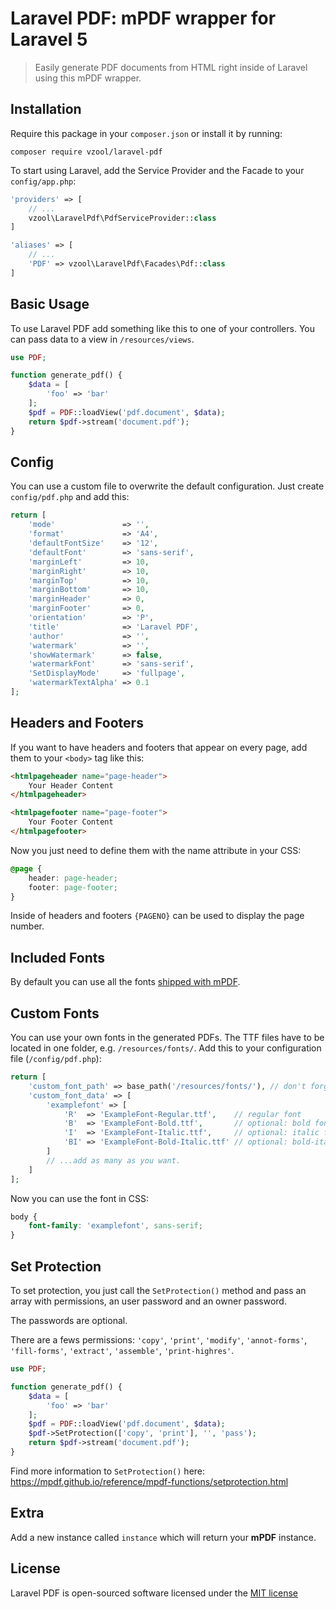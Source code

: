 # Laravel PDF: mPDF wrapper for Laravel 5

> Easily generate PDF documents from HTML right inside of Laravel using this mPDF wrapper.


## Installation

Require this package in your `composer.json` or install it by running:

```
composer require vzool/laravel-pdf
```

To start using Laravel, add the Service Provider and the Facade to your `config/app.php`:

```php
'providers' => [
	// ...
	vzool\LaravelPdf\PdfServiceProvider::class
]
```

```php
'aliases' => [
	// ...
	'PDF' => vzool\LaravelPdf\Facades\Pdf::class
]
```

## Basic Usage

To use Laravel PDF add something like this to one of your controllers. You can pass data to a view in `/resources/views`.

```php
use PDF;

function generate_pdf() {
	$data = [
		'foo' => 'bar'
	];
	$pdf = PDF::loadView('pdf.document', $data);
	return $pdf->stream('document.pdf');
}
```

## Config

You can use a custom file to overwrite the default configuration. Just create `config/pdf.php` and add this:

```php
return [
	'mode'               => '',
	'format'             => 'A4',
	'defaultFontSize'    => '12',
	'defaultFont'        => 'sans-serif',
	'marginLeft'         => 10,
	'marginRight'        => 10,
	'marginTop'          => 10,
	'marginBottom'       => 10,
	'marginHeader'       => 0,
	'marginFooter'       => 0,
	'orientation'        => 'P',
	'title'              => 'Laravel PDF',
	'author'             => '',
	'watermark'          => '',
	'showWatermark'      => false,
	'watermarkFont'      => 'sans-serif',
	'SetDisplayMode'     => 'fullpage',
	'watermarkTextAlpha' => 0.1
];
```

## Headers and Footers

If you want to have headers and footers that appear on every page, add them to your `<body>` tag like this:

```html
<htmlpageheader name="page-header">
	Your Header Content
</htmlpageheader>

<htmlpagefooter name="page-footer">
	Your Footer Content
</htmlpagefooter>
```

Now you just need to define them with the name attribute in your CSS:

```css
@page {
	header: page-header;
	footer: page-footer;
}
```

Inside of headers and footers `{PAGENO}` can be used to display the page number.

## Included Fonts

By default you can use all the fonts [shipped with mPDF](https://mpdf.github.io/fonts-languages/available-fonts-v6.html).

## Custom Fonts

You can use your own fonts in the generated PDFs. The TTF files have to be located in one folder, e.g. `/resources/fonts/`. Add this to your configuration file (`/config/pdf.php`):

```php
return [
	'custom_font_path' => base_path('/resources/fonts/'), // don't forget the trailing slash!
	'custom_font_data' => [
		'examplefont' => [
			'R'  => 'ExampleFont-Regular.ttf',    // regular font
			'B'  => 'ExampleFont-Bold.ttf',       // optional: bold font
			'I'  => 'ExampleFont-Italic.ttf',     // optional: italic font
			'BI' => 'ExampleFont-Bold-Italic.ttf' // optional: bold-italic font
		]
		// ...add as many as you want.
	]
];
```

Now you can use the font in CSS:

```css
body {
	font-family: 'examplefont', sans-serif;
}
```

## Set Protection

To set protection, you just call the `SetProtection()` method and pass an array with permissions, an user password and an owner password.

The passwords are optional.

There are a fews permissions: `'copy'`, `'print'`, `'modify'`, `'annot-forms'`, `'fill-forms'`, `'extract'`, `'assemble'`, `'print-highres'`.

```php
use PDF;

function generate_pdf() {
	$data = [
		'foo' => 'bar'
	];
	$pdf = PDF::loadView('pdf.document', $data);
	$pdf->SetProtection(['copy', 'print'], '', 'pass');
	return $pdf->stream('document.pdf');
}
```

Find more information to `SetProtection()` here: https://mpdf.github.io/reference/mpdf-functions/setprotection.html

## Extra

Add a new instance called `instance` which will return your **mPDF** instance.

## License

Laravel PDF is open-sourced software licensed under the [MIT license](http://opensource.org/licenses/MIT)

